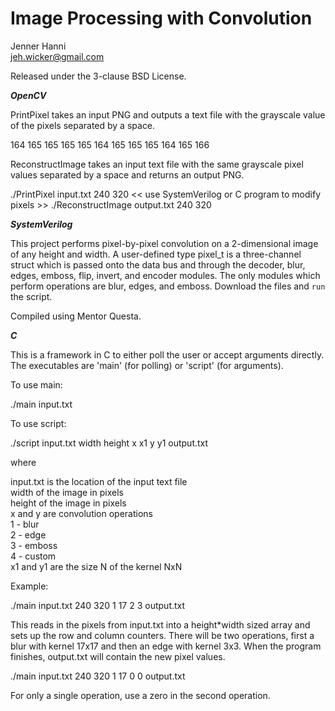 Image Processing with Convolution 
=================================

Jenner Hanni  
<jeh.wicker@gmail.com>

Released under the 3-clause BSD License.

***OpenCV***

PrintPixel takes an input PNG and outputs a text file with the grayscale value of the pixels separated by a space. 

164 165 165 165 165 164 165 165 165 164 165 166 

ReconstructImage takes an input text file with the same grayscale pixel values separated by a space and returns an output PNG. 

./PrintPixel input.txt 240 320
<< use SystemVerilog or C program to modify pixels >>
./ReconstructImage output.txt 240 320

***SystemVerilog***

This project performs pixel-by-pixel convolution on a 2-dimensional image of any height and width. A user-defined type pixel_t is a three-channel struct which is passed onto the data bus and through the decoder, blur, edges, emboss, flip, invert, and encoder modules. The only modules which perform operations are blur, edges, and emboss. Download the files and `run` the script.

Compiled using Mentor Questa.

***C***

This is a framework in C to either poll the user or accept arguments directly. The executables are 'main' (for polling) or 'script' (for arguments). 

To use main: 

./main input.txt

To use script:

./script input.txt width height x x1 y y1 output.txt

where 

input.txt is the location of the input text file  
width of the image in pixels  
height of the image in pixels  
x and y are convolution operations  
  1 - blur  
  2 - edge  
  3 - emboss  
  4 - custom  
x1 and y1 are the size N of the kernel NxN

Example:

./main input.txt 240 320 1 17 2 3 output.txt

This reads in the pixels from input.txt into a height*width sized array and sets up the row and column counters. There will be two operations, first a blur with kernel 17x17 and then an edge with kernel 3x3. When the program finishes, output.txt will contain the new pixel values. 

./main input.txt 240 320 1 17 0 0 output.txt

For only a single operation, use a zero in the second operation.

